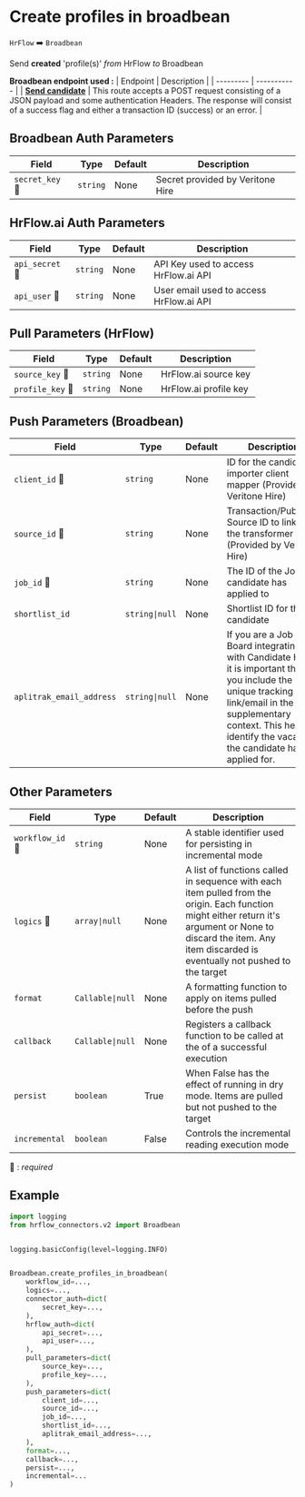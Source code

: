 # Create profiles in broadbean
`HrFlow` :arrow_right: `Broadbean`

Send **created** 'profile(s)' _from_ HrFlow _to_ Broadbean



**Broadbean endpoint used :**
| Endpoint | Description |
| --------- | ----------- |
| [**Send candidate**](https://integrations.broadbean.com/hc/en-us/articles/115004599865-Sending-a-Candidate-in-) | This route accepts a POST request consisting of a JSON payload and some authentication Headers. The response will consist of a success flag and either a transaction ID (success) or an error. |


## Broadbean Auth Parameters

| Field | Type | Default | Description |
| ----- | ---- | ------- | ----------- |
| `secret_key` :red_circle: | `string` | None | Secret provided by Veritone Hire |

## HrFlow.ai Auth Parameters

| Field | Type | Default | Description |
| ----- | ---- | ------- | ----------- |
| `api_secret` :red_circle: | `string` | None | API Key used to access HrFlow.ai API |
| `api_user` :red_circle: | `string` | None | User email used to access HrFlow.ai API |

## Pull Parameters (HrFlow)

| Field | Type | Default | Description |
| ----- | ---- | ------- | ----------- |
| `source_key` :red_circle: | `string` | None | HrFlow.ai source key |
| `profile_key` :red_circle: | `string` | None | HrFlow.ai profile key |

## Push Parameters (Broadbean)

| Field | Type | Default | Description |
| ----- | ---- | ------- | ----------- |
| `client_id` :red_circle: | `string` | None | ID for the candidate importer client mapper (Provided by Veritone Hire) |
| `source_id` :red_circle: | `string` | None | Transaction/Publisher Source ID to link to the transformer (Provided by Veritone Hire) |
| `job_id` :red_circle: | `string` | None | The ID of the Job the candidate has applied to |
| `shortlist_id`  | `string\|null` | None | Shortlist ID for the candidate	 |
| `aplitrak_email_address`  | `string\|null` | None | If you are a Job Board integrating with Candidate Hub, it is important that you include the unique tracking link/email in the supplementary context. This helps us identify the vacancy the candidate has applied for.	 |

## Other Parameters

| Field | Type | Default | Description |
| ----- | ---- | ------- | ----------- |
| `workflow_id` :red_circle: | `string` | None | A stable identifier used for persisting in incremental mode |
| `logics` :red_circle: | `array\|null` | None | A list of functions called in sequence with each item pulled from the origin. Each function might either return it's argument or None to discard the item. Any item discarded is eventually not pushed to the target |
| `format`  | `Callable\|null` | None | A formatting function to apply on items pulled before the push |
| `callback`  | `Callable\|null` | None | Registers a callback function to be called at the of a successful execution |
| `persist`  | `boolean` | True | When False has the effect of running in dry mode. Items are pulled but not pushed to the target |
| `incremental`  | `boolean` | False | Controls the incremental reading execution mode |

:red_circle: : *required*

## Example

```python
import logging
from hrflow_connectors.v2 import Broadbean


logging.basicConfig(level=logging.INFO)


Broadbean.create_profiles_in_broadbean(
    workflow_id=...,
    logics=...,
    connector_auth=dict(
        secret_key=...,
    ),
    hrflow_auth=dict(
        api_secret=...,
        api_user=...,
    ),
    pull_parameters=dict(
        source_key=...,
        profile_key=...,
    ),
    push_parameters=dict(
        client_id=...,
        source_id=...,
        job_id=...,
        shortlist_id=...,
        aplitrak_email_address=...,
    ),
    format=...,
    callback=...,
    persist=...,
    incremental=...
)
```